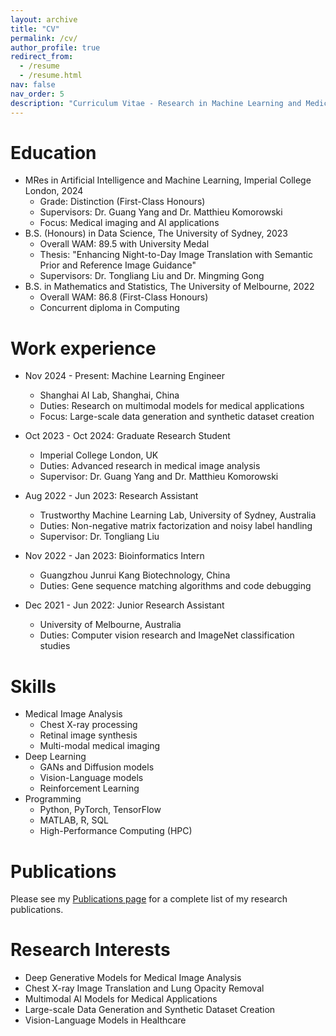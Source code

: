 ```yaml
---
layout: archive
title: "CV"
permalink: /cv/
author_profile: true
redirect_from:
  - /resume
  - /resume.html
nav: false
nav_order: 5
description: "Curriculum Vitae - Research in Machine Learning and Medical Imaging"
---
```


Education
======
* MRes in Artificial Intelligence and Machine Learning, Imperial College London, 2024
  * Grade: Distinction (First-Class Honours)
  * Supervisors: Dr. Guang Yang and Dr. Matthieu Komorowski
  * Focus: Medical imaging and AI applications
* B.S. (Honours) in Data Science, The University of Sydney, 2023
  * Overall WAM: 89.5 with University Medal
  * Thesis: "Enhancing Night-to-Day Image Translation with Semantic Prior and Reference Image Guidance"
  * Supervisors: Dr. Tongliang Liu and Dr. Mingming Gong
* B.S. in Mathematics and Statistics, The University of Melbourne, 2022
  * Overall WAM: 86.8 (First-Class Honours)
  * Concurrent diploma in Computing

Work experience
======
* Nov 2024 - Present: Machine Learning Engineer
  * Shanghai AI Lab, Shanghai, China
  * Duties: Research on multimodal models for medical applications
  * Focus: Large-scale data generation and synthetic dataset creation

* Oct 2023 - Oct 2024: Graduate Research Student
  * Imperial College London, UK
  * Duties: Advanced research in medical image analysis
  * Supervisor: Dr. Guang Yang and Dr. Matthieu Komorowski

* Aug 2022 - Jun 2023: Research Assistant
  * Trustworthy Machine Learning Lab, University of Sydney, Australia
  * Duties: Non-negative matrix factorization and noisy label handling
  * Supervisor: Dr. Tongliang Liu

* Nov 2022 - Jan 2023: Bioinformatics Intern
  * Guangzhou Junrui Kang Biotechnology, China
  * Duties: Gene sequence matching algorithms and code debugging

* Dec 2021 - Jun 2022: Junior Research Assistant
  * University of Melbourne, Australia
  * Duties: Computer vision research and ImageNet classification studies

Skills
======
* Medical Image Analysis
  * Chest X-ray processing
  * Retinal image synthesis
  * Multi-modal medical imaging
* Deep Learning
  * GANs and Diffusion models
  * Vision-Language models
  * Reinforcement Learning
* Programming
  * Python, PyTorch, TensorFlow
  * MATLAB, R, SQL
  * High-Performance Computing (HPC)

Publications
======
Please see my [Publications page](/publications/) for a complete list of my research publications.

Research Interests
======
* Deep Generative Models for Medical Image Analysis
* Chest X-ray Image Translation and Lung Opacity Removal
* Multimodal AI Models for Medical Applications
* Large-scale Data Generation and Synthetic Dataset Creation
* Vision-Language Models in Healthcare
